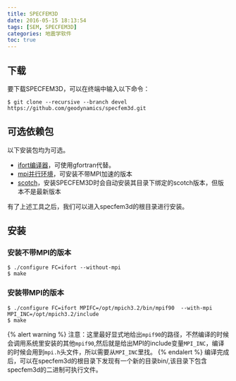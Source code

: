 ```yaml
---
title: SPECFEM3D
date: 2016-05-15 18:13:54
tags: [SEM, SPECFEM3D]
categories: 地震学软件
toc: true
---
```


## 下载

要下载SPECFEM3D，可以在终端中输入以下命令：

``` {.console}
$ git clone --recursive --branch devel https://github.com/geodynamics/specfem3d.git
```
## 可选依赖包
以下安装包均为可选。
+ [ifort编译器](intel.html)，可使用gfortran代替。
+ [mpi并行环境](mpich.html)，可安装不带MPI加速的版本
+ [scotch](scotch.html)，安装SPECFEM3D时会自动安装其目录下绑定的scotch版本，但版本不是最新版本


有了上述工具之后，我们可以进入specfem3d的根目录进行安装。

## 安装
### 安装不带MPI的版本

``` {.console}
$ ./configure FC=ifort --without-mpi
$ make
```

### 安装带MPI的版本
``` {.console}
$ ./configure FC=ifort MPIFC=/opt/mpich3.2/bin/mpif90  --with-mpi MPI_INC=/opt/mpich3.2/include
$ make
```
{% alert warning %}
注意：这里最好显式地给出`mpif90`的路径，不然编译的时候会调用系统里安装的其他`mpif90`,然后就是给出MPI的include变量`MPI_INC`，编译的时候会用到`mpi.h`头文件，所以需要从`MPI_INC`里找。
{% endalert %}
编译完成后，可以在specfem3d的根目录下发现有一个新的目录bin/,该目录下包含specfem3d的二进制可执行文件。
